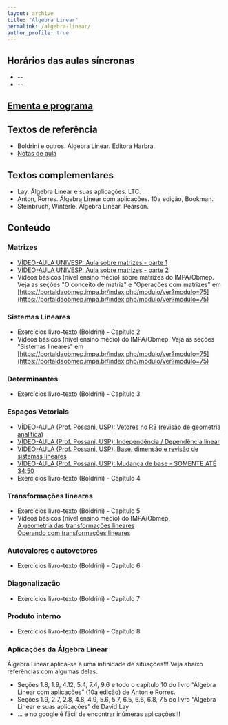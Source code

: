 ```yaml
---
layout: archive
title: "Álgebra Linear"
permalink: /algebra-linear/
author_profile: true
---
```


## Horários das aulas síncronas

*   --
*   --

## [Ementa e programa](http://www.matematicaaplicada.saomateus.ufes.br/programas-de-disciplinas-do-dma)

## Textos de referência

*   Boldrini e outros. Álgebra Linear. Editora Harbra.
*   [Notas de aula](https://leonardosecchin.github.io/files/alglin/notas-AL.pdf)

## Textos complementares

*   Lay. Álgebra Linear e suas aplicações. LTC.
*   Anton, Rorres. Álgebra Linear com aplicações. 10a edição, Bookman.
*   Steinbruch, Winterle. Álgebra Linear. Pearson.

<!--## [Disciplina no Ambiente Virtual de Aprendizagem - AVA-UFES](https://ava.ufes.br/course/view.php?id=15252)-->

<!--## AVALIAÇÕES

*   **1a prova**
    *   Conteúdo: Matrizes, sistemas lineares, determinantes
    *   Data: ———–
*   **2a prova**
    *   Conteúdo: ———–
    *   Data: ———–
*   **3a prova**
    *   Conteúdo: ———–
    *   Data: ———–
*   **Prova final**
    *   Conteúdo: toda a matéria
    *   Data: ———–
*   *** RESULTADO PARCIAL ***-->


## Conteúdo

### Matrizes

- [VÍDEO-AULA UNIVESP: Aula sobre matrizes - parte 1](https://www.youtube.com/watch?v=r1o7RryS8WM&feature=youtu.be)
- [VÍDEO-AULA UNIVESP: Aula sobre matrizes - parte 2](https://www.youtube.com/watch?v=u4xKswRO4bQ&list=ULD4LDlLNM-W8&index=936)
- Vídeos básicos (nível ensino médio) sobre matrizes do IMPA/Obmep. Veja as seções "O conceito de matriz" e "Operações com matrizes" em [https://portaldaobmep.impa.br/index.php/modulo/ver?modulo=75](https://portaldaobmep.impa.br/index.php/modulo/ver?modulo=75)


### Sistemas Lineares

- Exercícios livro-texto (Boldrini) - Capítulo 2
- Vídeos básicos (nível ensino médio) do IMPA/Obmep. Veja as seções "Sistemas lineares" em [https://portaldaobmep.impa.br/index.php/modulo/ver?modulo=75](https://portaldaobmep.impa.br/index.php/modulo/ver?modulo=75)


### Determinantes

- Exercícios livro-texto (Boldrini) - Capítulo 3


### Espaços Vetoriais

- [VÍDEO-AULA (Prof. Possani, USP): Vetores no R3 (revisão de geometria analítica)](https://www.youtube.com/watch?v=-JcQJFNVjaA&list=PLIEzh1OveCVczEZAjhVIVd7Qs-X8ILgnI&index=1)
- [VÍDEO-AULA (Prof. Possani, USP): Independência / Dependência linear](https://www.youtube.com/watch?v=A7hwTnMmW_s&list=PLIEzh1OveCVczEZAjhVIVd7Qs-X8ILgnI&index=2)
- [VÍDEO-AULA (Prof. Possani, USP): Base, dimensão e revisão de sistemas lineares](https://www.youtube.com/watch?v=iaMTWxAS8FA&list=PLIEzh1OveCVczEZAjhVIVd7Qs-X8ILgnI&index=3)
- [VÍDEO-AULA (Prof. Possani, USP): Mudança de base - SOMENTE ATÉ 34:50](https://www.youtube.com/watch?v=6dSJViDpe8U&list=PLIEzh1OveCVczEZAjhVIVd7Qs-X8ILgnI&index=9)
- Exercícios livro-texto (Boldrini) - Capítulo 4


### Transformações lineares

- Exercícios livro-texto (Boldrini) - Capítulo 5
- Vídeos básicos (nível ensino médio) do IMPA/Obmep.  
[A geometria das transformações lineares](https://portaldaobmep.impa.br/index.php/modulo/ver?modulo=203)  
[Operando com transformações lineares](https://portaldaobmep.impa.br/index.php/modulo/ver?modulo=204)


### Autovalores e autovetores

- Exercícios livro-texto (Boldrini) - Capítulo 6


### Diagonalização

- Exercícios livro-texto (Boldrini) - Capítulo 7


### Produto interno

- Exercícios livro-texto (Boldrini) - Capítulo 8


### Aplicações da Álgebra Linear

Álgebra Linear aplica-se à uma infinidade de situações!!! Veja abaixo referências com algumas delas.

*   Seções 1.8, 1.9, 4.12, 5.4, 7.4, 9.6 e todo o capítulo 10 do livro “Álgebra Linear com aplicações” (10a edição) de Anton e Rorres.
*   Seções 1.9, 2.7, 2.8, 4.8, 4.9, 5.6, 5.7, 6.5, 6.6, 6.8, 7.5 do livro “Álgebra Linear e suas aplicações” de David Lay
*   … e no google é fácil de encontrar inúmeras aplicações!!!
